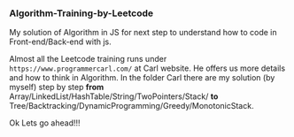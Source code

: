 ### Algorithm-Training-by-Leetcode

My solution of Algorithm in JS for next step to understand how to code in Front-end/Back-end with js. 

Almost all the Leetcode training runs under `https://www.programmercarl.com/` at Carl website. He offers us more details and how to think in Algorithm. In the folder Carl there are my solution (by myself) step by step **from** Array/LinkedList/HashTable/String/TwoPointers/Stack/ **to** Tree/Backtracking/DynamicProgramming/Greedy/MonotonicStack.

Ok Lets go ahead!!!
